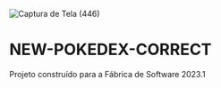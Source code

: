 ![Captura de Tela (446)](https://user-images.githubusercontent.com/122183830/229020211-b635ec4b-c714-491f-bcc4-5d35cfdb6ba3.png)
# NEW-POKEDEX-CORRECT

Projeto construído para a Fábrica de Software 2023.1
